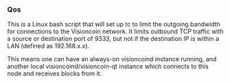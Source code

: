 ### Qos ###

This is a Linux bash script that will set up tc to limit the outgoing bandwidth for connections to the Visioncoin network. It limits outbound TCP traffic with a source or destination port of 9333, but not if the destination IP is within a LAN (defined as 192.168.x.x).

This means one can have an always-on visioncoind instance running, and another local visioncoind/visioncoin-qt instance which connects to this node and receives blocks from it.
